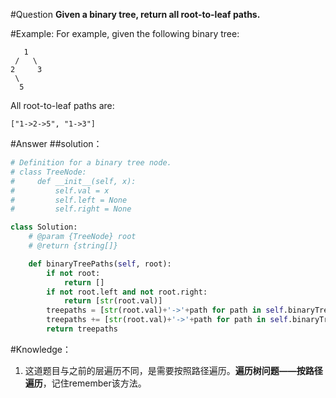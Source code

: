 #Question
**Given a binary tree, return all root-to-leaf paths.** 

#Example:
For example, given the following binary tree: 
```
   1
 /   \
2     3
 \
  5
```
All root-to-leaf paths are: 
```
["1->2->5", "1->3"]
```

#Answer
##solution：
```python
# Definition for a binary tree node.
# class TreeNode:
#     def __init__(self, x):
#         self.val = x
#         self.left = None
#         self.right = None

class Solution:
    # @param {TreeNode} root
    # @return {string[]}

    def binaryTreePaths(self, root):
        if not root:
            return []
        if not root.left and not root.right:
            return [str(root.val)]
        treepaths = [str(root.val)+'->'+path for path in self.binaryTreePaths(root.left)]
        treepaths += [str(root.val)+'->'+path for path in self.binaryTreePaths(root.right)]
        return treepaths
```

#Knowledge：
1. 这道题目与之前的层遍历不同，是需要按照路径遍历。**遍历树问题——按路径遍历**，记住remember该方法。